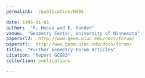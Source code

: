 ```yaml
---
permalink:  /publication/HS95

date: 1995-01-01
author:  "R. Hesse and E. Sander"
venue:  "Geometry Center, University of Minnesota"
paperurl2:  http://www.geom.uiuc.edu/docs/forum/
paperurl:  http://www.geom.uiuc.edu/docs/forum/
title:  "Further Geometry Forum Articles"
citation: "Report GCG83"
collection: publications

---
```

